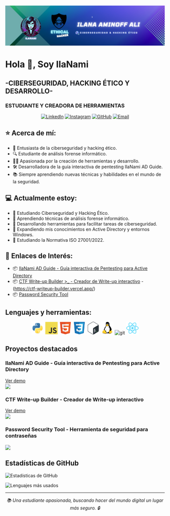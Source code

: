 ![Mi Banner](./Banner_GIT.png)

# Hola 👋, Soy IlaNami

## -CIBERSEGURIDAD, HACKING ÉTICO Y DESARROLLO-
### ESTUDIANTE Y CREADORA DE HERRAMIENTAS

<p align="center">
  <a href="https://www.linkedin.com/in/ilana-aminoff/" target="_blank"><img src="https://img.shields.io/badge/LinkedIn-%230077B5.svg?style=for-the-badge&logo=linkedin&logoColor=white" alt="LinkedIn"/></a>
  <a href="https://www.instagram.com/ilana_aminoff/" target="_blank"><img src="https://img.shields.io/badge/Instagram-%23E4405F.svg?style=for-the-badge&logo=Instagram&logoColor=white" alt="Instagram"/></a>
  <a href="https://github.com/ilanami/" target="_blank"><img src="https://img.shields.io/badge/github-%23121011.svg?style=for-the-badge&logo=github&logoColor=white" alt="GitHub"/></a>
  <a href="mailto:ilana-aminoff@gmail.com" target="_blank"><img src="https://img.shields.io/badge/Gmail-D14836?style=for-the-badge&logo=gmail&logoColor=white" alt="Email"/></a>
</p>

## ⭐ Acerca de mí:

- 🔐 Entusiasta de la ciberseguridad y hacking ético.
- 🔍 Estudiante de análisis forense informático.
- 👩‍💻 Apasionada por la creación de herramientas y desarrollo.
- 🛠️ Desarrolladora de la guía interactiva de pentesting IlaNami AD Guide.
- 📚 Siempre aprendiendo nuevas técnicas y habilidades en el mundo de la seguridad.

## 💻 Actualmente estoy:

- 📘 Estudiando Ciberseguridad y Hacking Ético.
- 🧠 Aprendiendo técnicas de análisis forense informático.
- 🔧 Desarrollando herramientas para facilitar tareas de ciberseguridad.
- 🌱 Expandiendo mis conocimientos en Active Directory y entornos Windows.
- 📘 Estudiando la Normativa ISO 27001/2022.

## 📌 Enlaces de Interés:

- 📦 [IlaNami AD Guide - Guía interactiva de Pentesting para Active Directory](https://ilanami.github.io/llaNami-ADGuide/)
- 📦 [CTF Write-up Builder >_ - Creador de Write-up interactivo](https://github.com/ilanami/ctf_writeup_builder/) - (https://ctf-writeup-builder.vercel.app/)
- 📦 [Password Security Tool](https://github.com/ilanami/password-tool/)

## Lenguajes y herramientas:

<p align="center">
  <img src="https://raw.githubusercontent.com/devicons/devicon/master/icons/python/python-original.svg" alt="python" width="40" height="40"/>
  <img src="https://raw.githubusercontent.com/devicons/devicon/master/icons/javascript/javascript-original.svg" alt="javascript" width="40" height="40"/>
  <img src="https://raw.githubusercontent.com/devicons/devicon/master/icons/html5/html5-original.svg" alt="html5" width="40" height="40"/>
  <img src="https://raw.githubusercontent.com/devicons/devicon/master/icons/css3/css3-original.svg" alt="css3" width="40" height="40"/>
  <img src="https://raw.githubusercontent.com/devicons/devicon/master/icons/bash/bash-original.svg" alt="bash" width="40" height="40"/>
  <img src="https://raw.githubusercontent.com/devicons/devicon/master/icons/linux/linux-original.svg" alt="linux" width="40" height="40"/>
  <img src="https://www.vectorlogo.zone/logos/git-scm/git-scm-icon.svg" alt="git" width="40" height="40"/>
  <img src="https://raw.githubusercontent.com/devicons/devicon/master/icons/react/react-original.svg" alt="react" width="40" height="40"/>
</p>

## Proyectos destacados

###  llaNami AD Guide - Guía interactiva de Pentesting para Active Directory
[Ver demo](https://ilanami.github.io/llaNami-ADGuide/)  
<a href="https://github.com/ilanami/llaNami-ADGuide">
  <img align="center" src="https://github-readme-stats.vercel.app/api/pin/?username=ilanami&repo=llaNami-ADGuide&theme=radical" />
</a>

###  CTF Write-up Builder - Creador de Write-up interactivo
[Ver demo](https://ctf-writeup-builder.vercel.app/)  
<a href="https://github.com/ilanami/ctf_writeup_builder" />
  <img align="center" src="https://github-readme-stats.vercel.app/api/pin/?username=ilanami&repo=ctf_writeup_builder&theme=radical" />
</a>

###  Password Security Tool - Herramienta de seguridad para contraseñas
<a href="https://github.com/ilanami/password-tool">
  <img align="center" src="https://github-readme-stats.vercel.app/api/pin/?username=ilanami&repo=password-tool&theme=radical" />
</a>

## Estadísticas de GitHub

![Estadísticas de GitHub](https://github-readme-stats.vercel.app/api?username=ilanami&show_icons=true&theme=radical)

![Lenguajes más usados](https://github-readme-stats.vercel.app/api/top-langs/?username=ilanami&layout=compact&theme=radical)

---

<p align="center">
  <i>📚 Una estudiante apasionada, buscando hacer del mundo digital un lugar más seguro. 🔒</i>
</p>
